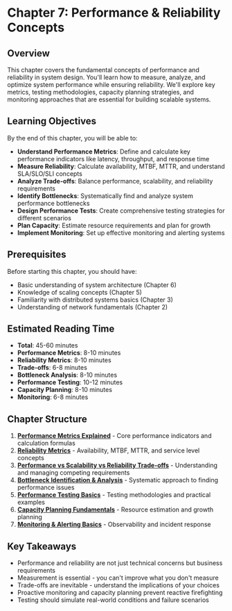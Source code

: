 # Chapter 7: Performance & Reliability Concepts

## Overview

This chapter covers the fundamental concepts of performance and reliability in system design. You'll learn how to measure, analyze, and optimize system performance while ensuring reliability. We'll explore key metrics, testing methodologies, capacity planning strategies, and monitoring approaches that are essential for building scalable systems.

## Learning Objectives

By the end of this chapter, you will be able to:

- **Understand Performance Metrics**: Define and calculate key performance indicators like latency, throughput, and response time
- **Measure Reliability**: Calculate availability, MTBF, MTTR, and understand SLA/SLO/SLI concepts
- **Analyze Trade-offs**: Balance performance, scalability, and reliability requirements
- **Identify Bottlenecks**: Systematically find and analyze system performance bottlenecks
- **Design Performance Tests**: Create comprehensive testing strategies for different scenarios
- **Plan Capacity**: Estimate resource requirements and plan for growth
- **Implement Monitoring**: Set up effective monitoring and alerting systems

## Prerequisites

Before starting this chapter, you should have:

- Basic understanding of system architecture (Chapter 6)
- Knowledge of scaling concepts (Chapter 5)
- Familiarity with distributed systems basics (Chapter 3)
- Understanding of network fundamentals (Chapter 2)

## Estimated Reading Time

- **Total**: 45-60 minutes
- **Performance Metrics**: 8-10 minutes
- **Reliability Metrics**: 8-10 minutes
- **Trade-offs**: 6-8 minutes
- **Bottleneck Analysis**: 8-10 minutes
- **Performance Testing**: 10-12 minutes
- **Capacity Planning**: 8-10 minutes
- **Monitoring**: 6-8 minutes

## Chapter Structure

1. **[Performance Metrics Explained](01-performance-metrics.md)** - Core performance indicators and calculation formulas
2. **[Reliability Metrics](02-reliability-metrics.md)** - Availability, MTBF, MTTR, and service level concepts
3. **[Performance vs Scalability vs Reliability Trade-offs](03-tradeoffs.md)** - Understanding and managing competing requirements
4. **[Bottleneck Identification & Analysis](04-bottlenecks.md)** - Systematic approach to finding performance issues
5. **[Performance Testing Basics](05-testing.md)** - Testing methodologies and practical examples
6. **[Capacity Planning Fundamentals](06-capacity-planning.md)** - Resource estimation and growth planning
7. **[Monitoring & Alerting Basics](07-monitoring.md)** - Observability and incident response

## Key Takeaways

- Performance and reliability are not just technical concerns but business requirements
- Measurement is essential - you can't improve what you don't measure
- Trade-offs are inevitable - understand the implications of your choices
- Proactive monitoring and capacity planning prevent reactive firefighting
- Testing should simulate real-world conditions and failure scenarios
